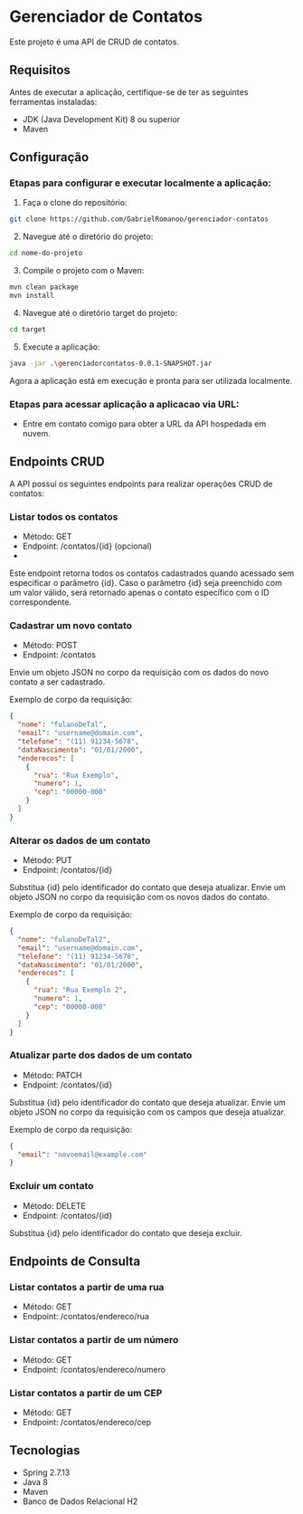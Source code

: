 # Gerenciador de Contatos

Este projeto é uma API de CRUD de contatos.

## Requisitos

Antes de executar a aplicação, certifique-se de ter as seguintes ferramentas instaladas:

- JDK (Java Development Kit) 8 ou superior
- Maven

## Configuração

### Etapas para configurar e executar localmente a aplicação:

1. Faça o clone do repositório:
```bash
git clone https://github.com/GabrielRomanoo/gerenciador-contatos
```

2. Navegue até o diretório do projeto:
```bash
cd nome-do-projeto
```

3. Compile o projeto com o Maven:
```bash
mvn clean package
mvn install
```

4. Navegue até o diretório target do projeto:
```bash
cd target
```

5. Execute a aplicação:
```bash
java -jar .\gerenciadorcontatos-0.0.1-SNAPSHOT.jar
```

Agora a aplicação está em execução e pronta para ser utilizada localmente.

### Etapas para acessar aplicação a aplicacao via URL:

- Entre em contato comigo para obter a URL da API hospedada em nuvem.

## Endpoints CRUD

A API possui os seguintes endpoints para realizar operações CRUD de contatos:

### Listar todos os contatos

- Método: GET
- Endpoint: /contatos/{id} (opcional)
- 
Este endpoint retorna todos os contatos cadastrados quando acessado sem especificar o parâmetro {id}. Caso o parâmetro {id} seja preenchido com um valor válido, será retornado apenas o contato específico com o ID correspondente.

### Cadastrar um novo contato

- Método: POST
- Endpoint: /contatos

Envie um objeto JSON no corpo da requisição com os dados do novo contato a ser cadastrado.

Exemplo de corpo da requisição:
```json
{
  "nome": "fulanoDeTal",
  "email": "username@domain.com",
  "telefone": "(11) 91234-5678",
  "dataNascimento": "01/01/2000",
  "enderecos": [
    {
      "rua": "Rua Exemplo",
      "numero": 1,
      "cep": "00000-000"
    }
  ]
}
```

### Alterar os dados de um contato

- Método: PUT
- Endpoint: /contatos/{id}

Substitua {id} pelo identificador do contato que deseja atualizar. Envie um objeto JSON no corpo da requisição com os novos dados do contato.

Exemplo de corpo da requisição:
```json
{
  "nome": "fulanoDeTal2",
  "email": "username@domain.com",
  "telefone": "(11) 91234-5678",
  "dataNascimento": "01/01/2000",
  "enderecos": [
    {
      "rua": "Rua Exemplo 2",
      "numero": 1,
      "cep": "00000-000"
    }
  ]
}
```

### Atualizar parte dos dados de um contato

- Método: PATCH
- Endpoint: /contatos/{id}

Substitua {id} pelo identificador do contato que deseja atualizar. Envie um objeto JSON no corpo da requisição com os campos que deseja atualizar.

Exemplo de corpo da requisição:
```json
{
  "email": "novoemail@example.com"
}
```

### Excluir um contato

- Método: DELETE
- Endpoint: /contatos/{id}

Substitua {id} pelo identificador do contato que deseja excluir.

## Endpoints de Consulta

### Listar contatos a partir de uma rua

- Método: GET
- Endpoint: /contatos/endereco/rua

### Listar contatos a partir de um número

- Método: GET
- Endpoint: /contatos/endereco/numero

### Listar contatos a partir de um CEP

- Método: GET
- Endpoint: /contatos/endereco/cep

## Tecnologias

- Spring 2.7.13
- Java 8
- Maven
- Banco de Dados Relacional H2
